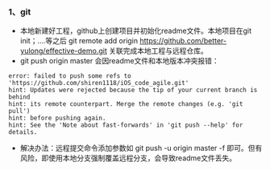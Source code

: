 ### 1、git 
- 本地新建好工程，github上创建项目并初始化readme文件。本地项目在git init；....等之后 git remote add origin https://github.com/better-yulong/effective-demo.git 关联完成本地工程与远程仓库。
- git push origin master 会因readme文件和本地版本冲突报错：
```language
error: failed to push some refs to 'https://github.com/shiren1118/iOS_code_agile.git'
hint: Updates were rejected because the tip of your current branch is behind
hint: its remote counterpart. Merge the remote changes (e.g. 'git pull')
hint: before pushing again.
hint: See the 'Note about fast-forwards' in 'git push --help' for details.
```
- 解决办法：远程提交命令添加参数如 git push -u origin master -f  即可。但有风险，即使用本地分支强制覆盖远程分支，会导致readme文件丢失。